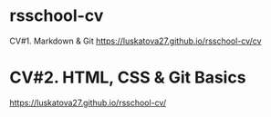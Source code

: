 # rsschool-cv
CV#1. Markdown &amp; Git
https://luskatova27.github.io/rsschool-cv/cv
# CV#2. HTML, CSS & Git Basics
https://luskatova27.github.io/rsschool-cv/
